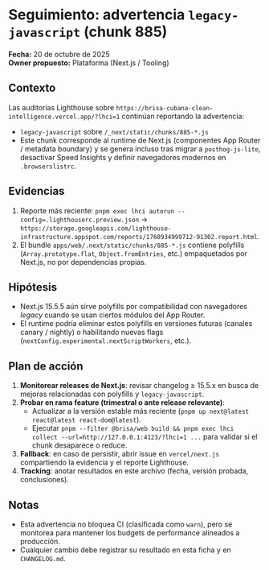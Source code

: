 # Seguimiento: advertencia `legacy-javascript` (chunk 885)

**Fecha:** 20 de octubre de 2025  
**Owner propuesto:** Plataforma (Next.js / Tooling)

## Contexto

Las auditorías Lighthouse sobre `https://brisa-cubana-clean-intelligence.vercel.app/?lhci=1` continúan reportando la advertencia:

- `legacy-javascript` sobre `/_next/static/chunks/885-*.js`
- Este chunk corresponde al runtime de Next.js (componentes App Router / metadata boundary) y se genera incluso tras migrar a `posthog-js-lite`, desactivar Speed Insights y definir navegadores modernos en `.browserslistrc`.

## Evidencias

1. Reporte más reciente: `pnpm exec lhci autorun --config=.lighthouserc.preview.json` → `https://storage.googleapis.com/lighthouse-infrastructure.appspot.com/reports/1760934999712-91302.report.html`.
2. El bundle `apps/web/.next/static/chunks/885-*.js` contiene polyfills (`Array.prototype.flat`, `Object.fromEntries`, etc.) empaquetados por Next.js, no por dependencias propias.

## Hipótesis

- Next.js 15.5.5 aún sirve polyfills por compatibilidad con navegadores _legacy_ cuando se usan ciertos módulos del App Router.
- El runtime podría eliminar estos polyfills en versiones futuras (canales canary / nightly) o habilitando nuevas flags (`nextConfig.experimental.nextScriptWorkers`, etc.).

## Plan de acción

1. **Monitorear releases de Next.js**: revisar changelog ≥ 15.5.x en busca de mejoras relacionadas con polyfills y `legacy-javascript`.
2. **Probar en rama feature (trimestral o ante release relevante)**:
   - Actualizar a la versión estable más reciente (`pnpm up next@latest react@latest react-dom@latest`).
   - Ejecutar `pnpm --filter @brisa/web build && pnpm exec lhci collect --url=http://127.0.0.1:4123/?lhci=1 ...` para validar si el chunk desaparece o reduce.
3. **Fallback**: en caso de persistir, abrir issue en `vercel/next.js` compartiendo la evidencia y el reporte Lighthouse.
4. **Tracking**: anotar resultados en este archivo (fecha, versión probada, conclusiones).

## Notas

- Esta advertencia no bloquea CI (clasificada como `warn`), pero se monitorea para mantener los budgets de performance alineados a producción.
- Cualquier cambio debe registrar su resultado en esta ficha y en `CHANGELOG.md`.
